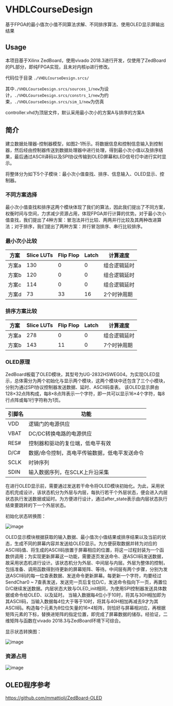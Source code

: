 # VHDLCourseDesign
基于FPGA的最小值次小值不同算法求解、不同排序算法、使用OLED显示屏输出结果

## Usage
本项目基于Xilinx ZedBoard，使用vivado 2018.3进行开发，仅使用了ZedBoard的PL部分，即纯FPGA实现，且未对内核ip进行修改。

代码位于目录 `./VHDLCourseDesign.srcs/` 

其中`./VHDLCourseDesign.srcs/sources_1/new`为设计，`./VHDLCourseDesign.srcs/constrs_1/new`为约束，`./VHDLCourseDesign.srcs/sim_1/new`为仿真

controller.vhd为顶层文件，默认采用最小次小的方案A与排序的方案A

## 简介
建立数据处理器-控制器模型，如图2-1所示。将数据信息和控制信息输入到控制器，然后经由控制器传送到数据处理器中进行处理，得到最小次小值以及排序结果，最后通过ASCII译码以及SPI协议传输到OLED屏幕和LED信号灯中进行实时显示。

将整体分为如下5个子模块：最小次小值查找、排序、信息输入、OLED显示、控制器。

### 不同方案选择
最小次小值查找和排序这两个模块体现了我们的算法，因此我们提出了不同方案，权衡时间与空间，力求减少资源占用，体现FPGA并行计算的优势。对于最小次小值查找，我们提出了4种方案：冒泡法并行比较、两两并行比较及其两种改进算法；对于排序，我们提出了两种方案：并行冒泡排序、串行比较排序。

### 最小次小比较
| 方案	| Slice LUTs	| Flip Flop	| Latch	| 计算速度 |
| --    | --         | --         | --    | --      |
|方案a	|130	|0	|0	|组合逻辑延时|
|方案b	|120	|0	|0	|组合逻辑延时|
|方案c	|114	|0	|0	|组合逻辑延时|
|方案d	|73	|33	|16	|2个时钟周期|

### 排序方案比较
| 方案	| Slice LUTs	| Flip Flop	| Latch	| 计算速度 |
| --    | --         | --         | --    | --      |
|方案a	|278	|0	|0	|组合逻辑延时|
|方案b	|143	|11	|0	|7个时钟周期|

### OLED原理
ZedBoard板载了OLED模块，其型号为UG-2832HSWEG04。为实现OLED显示，总体需分为两个初始化与显示两个模块，这两个模块中还包含了三个小模块，分别为通过SPI协议控制器发送数据、延时、ASCII码查表。
该OLED显示屏由128×32点阵构成，每8×8点阵表示一个字符，即一共可以显示16×4个字符，每8行点阵或每1行字符称为1页。

|引脚名|	功能|
|--|--|
|VDD	|逻辑门的电源供应|
|VBAT	|DC/DC转换电路的电源供应|
|RES#	|控制器和驱动的复位端，低电平有效|
|D/C#	|数据/命令控制，高电平传输数据，低电平发送命令|
|SCLK	|时钟序列|
|SDIN	|输入数据序列，在SCLK上升沿采集|

在进行OLED显示前，需要通过发送若干命令将OLED模块初始化。为此，采用状态机完成设计，该状态机分为外层与内层，每执行若干个外层状态，便会进入内层状态执行发送数据或延时。为方便进行设计，通过after_state表示由内层状态执行结束要跳转的下一个外层状态。

初始化状态转换图：

![image](https://user-images.githubusercontent.com/60500670/110566392-eb6a1500-818a-11eb-89da-818b52cca95d.png)


OLED显示模块根据获取的输入数据、最小值次小值结果或排序结果以及当前的状态，生成不同的屏幕内容并发送给OLED显示。为方便获取数据并转为对应的ASCII码值、将生成的ASCII码放置于屏幕相应的位置，将这一过程封装为一个函数供调用；为实现更新屏幕这一功能，需要逐页发送命令、逐ASCII码发送数据，故采用状态机进行设计。该状态机分为外层、中间层与内层。外层为整体的控制，包括准备、调用函数得到待更新的屏幕矩阵、等待。中间层有两个步骤，分别为发送ASCII码的每一位查表数据、发送命令更新屏幕。每更新一个字符，均要经过SendChar0 ~ 7查表发送，发送完一页后复位D/C，发送命令指向下一页，再置位D/C继续发送数据。内层状态大致与OLED_init相同，为使用SPI控制器发送具体数据或命令给OLED、以及延时。
当输入数据每4位小于10时，将其与30H相加即为其ASCII码，当输入数据每4位大于等于10时，将其与40H相加再减去9才为其ASCII码。构造每个元素为8位位矢量的16×4矩阵，则恰好与屏幕相对应，再根据矩阵元素的下标，替换进矩阵的指定位置，即完成了屏幕数据的储存。经验证，二维矩阵与函数在vivado 2018.3与ZedBoard环境下可综合。

显示状态转换图：

![image](https://user-images.githubusercontent.com/60500670/110566419-f91f9a80-818a-11eb-8084-52c9dc6d3f6c.png)


### 资源占用
![image](https://user-images.githubusercontent.com/60500670/110566260-beb5fd80-818a-11eb-8ccb-8765b80048bf.png)

## OLED程序参考
https://github.com/mmattioli/ZedBoard-OLED


